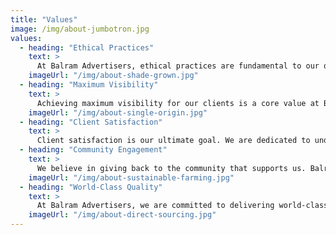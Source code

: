 ```yaml
---
title: "Values"
image: /img/about-jumbotron.jpg
values:
  - heading: "Ethical Practices"
    text: >
      At Balram Advertisers, ethical practices are fundamental to our operations. We adhere to the highest standards of professionalism, transparency, and honesty in all our dealings. Our commitment to ethical behavior ensures that we maintain the trust and respect of our clients, partners, and the community. We believe in doing business the right way, fostering an environment of integrity and accountability in everything we do.    
    imageUrl: "/img/about-shade-grown.jpg"
  - heading: "Maximum Visibility"
    text: >
      Achieving maximum visibility for our clients is a core value at Balram Advertisers. Our prime locations and strategic placements are designed to ensure that your advertisements are seen by the highest number of residents and commuters. By selecting high-traffic intersections and using state-of-the-art technology, we guarantee that your brand gains the exposure it deserves, making a significant impact on your target audience.
    imageUrl: "/img/about-single-origin.jpg"
  - heading: "Client Satisfaction"
    text: >
      Client satisfaction is our ultimate goal. We are dedicated to understanding the unique needs and objectives of each client and tailoring our services to meet those needs. From the initial consultation to the final execution of the campaign, we focus on delivering exceptional service and results. Our clients’ success is our success, and we go above and beyond to ensure that every campaign not only meets but exceeds expectations.
  - heading: "Community Engagement"
    text: >
      We believe in giving back to the community that supports us. Balram Advertisers is dedicated to making a positive impact in Kanpur by supporting local initiatives and contributing to the city’s development. Our traffic booth advertisements not only promote businesses but also enhance the aesthetics and functionality of public spaces. We are proud to play a role in the growth and improvement of our community, creating a better environment for businesses and residents alike.
    imageUrl: "/img/about-sustainable-farming.jpg"
  - heading: "World-Class Quality"
    text: >
      At Balram Advertisers, we are committed to delivering world-class quality in every advertisement and traffic booth we create. Our ad spaces are designed with cutting-edge features and superior aesthetics to ensure they stand out and capture attention. By utilizing state-of-the-art technology and innovative designs, we provide advertising solutions that not only attract viewers but also enhance the overall visual appeal and functionality of public spaces.
    imageUrl: "/img/about-direct-sourcing.jpg"
---
```

